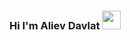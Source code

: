 ### Hi I'm Aliev Davlat <img src="https://media.giphy.com/media/hvRJCLFzcasrR4ia7z/giphy.gif" aly="hi" width="30px">

